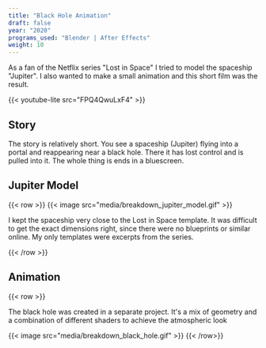 ```yaml
---
title: "Black Hole Animation"
draft: false
year: "2020"
programs_used: "Blender | After Effects"
weight: 10
---
```


As a fan of the Netflix series "Lost in Space" I tried to model the spaceship "Jupiter". I also wanted to make a small animation and this short film was the result.

{{< youtube-lite src="FPQ4QwuLxF4" >}}

## Story

The story is relatively short. You see a spaceship (Jupiter) flying into a portal and reappearing near a black hole. There it has lost control and is pulled into it. The whole thing is ends in a bluescreen.

## Jupiter Model

{{< row >}}
    {{< image src="media/breakdown_jupiter_model.gif" >}}
    <p>I kept the spaceship very close to the Lost in Space template. It was difficult to get the exact dimensions right, since there were no blueprints or similar online. My only templates were excerpts from the series.</P>
{{< /row >}}

## Animation

{{< row >}}
    <p>The black hole was created in a separate project. It's a mix of geometry and a combination of different shaders to achieve the atmospheric look</P>
    {{< image src="media/breakdown_black_hole.gif" >}}
{{< /row>}}
